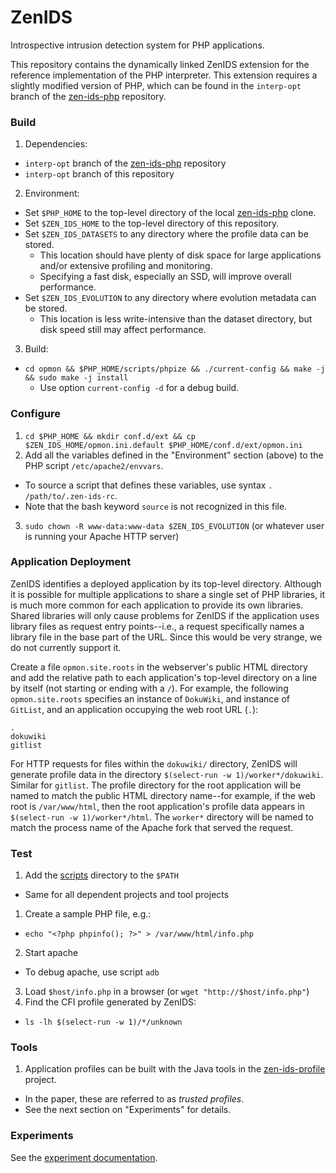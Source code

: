 # ZenIDS
Introspective intrusion detection system for PHP applications.

This repository contains the dynamically linked ZenIDS extension for the reference implementation of the PHP interpreter. This extension requires a slightly modified version of PHP, which can be found in the `interp-opt` branch of the [zen-ids-php](https://github.com/uci-plrg/zen-ids-php) repository.

### Build

1. Dependencies:
  * `interp-opt` branch of the [zen-ids-php](https://github.com/uci-plrg/zen-ids-php) repository
  * `interp-opt` branch of this repository
2. Environment:
  * Set `$PHP_HOME` to the top-level directory of the local [zen-ids-php](https://github.com/uci-plrg/zen-ids-php) clone.
  * Set `$ZEN_IDS_HOME` to the top-level directory of this repository.
  * Set `$ZEN_IDS_DATASETS` to any directory where the profile data can be stored.
    * This location should have plenty of disk space for large applications and/or extensive profiling and monitoring.
    * Specifying a fast disk, especially an SSD, will improve overall performance.
  * Set `$ZEN_IDS_EVOLUTION` to any directory where evolution metadata can be stored.
    * This location is less write-intensive than the dataset directory, but disk speed still may affect performance.
3. Build:
  * `cd opmon && $PHP_HOME/scripts/phpize && ./current-config && make -j && sudo make -j install`
    * Use option `current-config -d` for a debug build.

### Configure

1. `cd $PHP_HOME && mkdir conf.d/ext && cp $ZEN_IDS_HOME/opmon.ini.default $PHP_HOME/conf.d/ext/opmon.ini`
2. Add all the variables defined in the "Environment" section (above) to the PHP script `/etc/apache2/envvars`.
  * To source a script that defines these variables, use syntax `. /path/to/.zen-ids-rc`.
  * Note that the bash keyword `source` is not recognized in this file.
3. `sudo chown -R www-data:www-data $ZEN_IDS_EVOLUTION` (or whatever user is running your Apache HTTP server)

### Application Deployment

ZenIDS identifies a deployed application by its top-level directory. Although it is possible for multiple applications to share a single set of PHP libraries, it is much more common for each application to provide its own libraries. Shared libraries will only cause problems for ZenIDS if the application uses library files as request entry points--i.e., a request specifically names a library file in the base part of the URL. Since this would be very strange, we do not currently support it.

Create a file `opmon.site.roots` in the webserver's public HTML directory and add the relative path to each application's top-level directory on a line by itself (not starting or ending with a `/`). For example, the following `opmon.site.roots` specifies an instance of `DokuWiki`, and instance of `GitList`, and an application occupying the web root URL (`.`):

    .
    dokuwiki
    gitlist

For HTTP requests for files within the `dokuwiki/` directory, ZenIDS will generate profile data in the directory `$(select-run -w 1)/worker*/dokuwiki`. Similar for `gitlist`. The profile directory for the root application will be named to match the public HTML directory name--for example, if the web root is `/var/www/html`, then the root application's profile data appears in `$(select-run -w 1)/worker*/html`. The `worker*` directory will be named to match the process name of the Apache fork that served the request.

### Test

1. Add the [scripts](https://github.com/uci-plrg/zen-ids/tree/interp-opt/scripts) directory to the `$PATH`
  * Same for all dependent projects and tool projects
1. Create a sample PHP file, e.g.:
  * `echo "<?php phpinfo(); ?>" > /var/www/html/info.php`
2. Start apache
  * To debug apache, use script `adb`
3. Load `$host/info.php` in a browser (or `wget "http://$host/info.php"`)
4. Find the CFI profile generated by ZenIDS:
  * `ls -lh $(select-run -w 1)/*/unknown`

### Tools

1. Application profiles can be built with the Java tools in the [zen-ids-profile](https://github.com/uci-plrg/zen-ids-profile) project. 
  * In the paper, these are referred to as *trusted profiles*.
  * See the next section on "Experiments" for details.
 
### Experiments

See the [experiment documentation](https://github.com/uci-plrg/zen-ids/blob/interp-opt/EXPERIMENTS.md).
